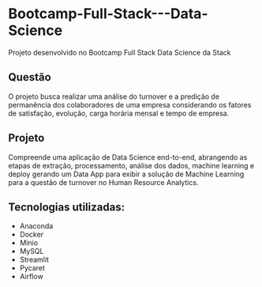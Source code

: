 # Bootcamp-Full-Stack---Data-Science
Projeto desenvolvido no Bootcamp Full Stack Data Science da Stack

## Questão
O projeto busca realizar uma análise do turnover e a predição de permanência dos colaboradores de uma empresa considerando os fatores de satisfação, evolução, carga horária mensal e tempo de empresa.

## Projeto
Compreende uma aplicação de Data Science end-to-end, abrangendo as etapas de extração, processamento, análise dos dados, machine learning e deploy gerando um Data App para exibir a solução de Machine Learning para a questão de turnover no Human Resource Analytics.

## Tecnologias utilizadas:
- Anaconda
- Docker
- Minio
- MySQL
- Streamlit
- Pycaret
- Airflow
